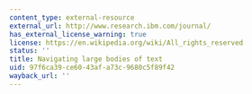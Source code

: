 ```yaml
---
content_type: external-resource
external_url: http://www.research.ibm.com/journal/
has_external_license_warning: true
license: https://en.wikipedia.org/wiki/All_rights_reserved
status: ''
title: Navigating large bodies of text
uid: 97f6ca39-ce60-43af-a73c-9680c5f89f42
wayback_url: ''
---
```

